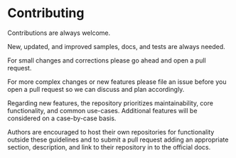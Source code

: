 # Contributing

Contributions are always welcome.

New, updated, and improved samples, docs, and tests are always needed.

For small changes and corrections please go ahead and open a pull request.

For more complex changes or new features please file an issue before you open a pull request so we can discuss and plan
accordingly.

Regarding new features, the repository prioritizes maintainability, core functionality, and common use-cases.
Additional features will be considered on a case-by-case basis.

Authors are encouraged to host their own repositories for functionality outside these guidelines and to submit a pull
request adding an appropriate section, description, and link to their repository in to the official docs.